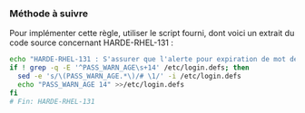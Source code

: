 
### Méthode à suivre

Pour implémenter cette règle, utiliser le script fourni, dont voici un extrait du code source concernant HARDE-RHEL-131 :

``` {.bash .numberLines}
echo "HARDE-RHEL-131 : S'assurer que l'alerte pour expiration de mot de passe soit émise 7 jours ou plus avant expiration du mot de passe"
if ! grep -q -E '^PASS_WARN_AGE\s+14' /etc/login.defs; then
  sed -e 's/\(PASS_WARN_AGE.*\)/# \1/' -i /etc/login.defs
  echo "PASS_WARN_AGE 14" >>/etc/login.defs
fi
# Fin: HARDE-RHEL-131
```

